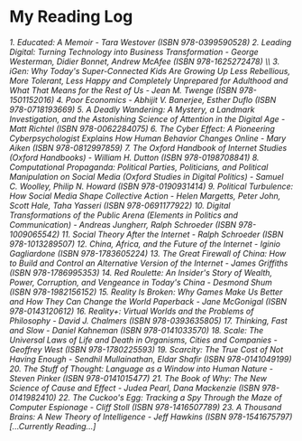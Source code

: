 # My Reading Log

<h6>
1. Educated: A Memoir - Tara Westover (ISBN 978-0399590528)
2. Leading Digital: Turning Technology into Business Transformation -  George Westerman, Didier Bonnet, Andrew McAfee (ISBN 978-1625272478) \\
3. iGen: Why Today's Super-Connected Kids Are Growing Up Less Rebellious, More Tolerant, Less Happy and Completely Unprepared for Adulthood and What That Means for the Rest of Us - Jean M. Twenge (ISBN 978-1501152016)
4. Poor Economics - Abhijit V. Banerjee, Esther Duflo (ISBN 978-0718193669)
5. A Deadly Wandering: A Mystery, a Landmark Investigation, and the Astonishing Science of Attention in the Digital Age - Matt Richtel (ISBN 978-0062284075)
6. The Cyber Effect: A Pioneering Cyberpsychologist Explains How Human Behavior Changes Online - Mary Aiken (ISBN 978-0812997859)
7. The Oxford Handbook of Internet Studies (Oxford Handbooks) - William H. Dutton (ISBN 978-0198708841)
8. Computational Propaganda: Political Parties, Politicians, and Political Manipulation on Social Media (Oxford Studies in Digital Politics) - Samuel C. Woolley, Philip N. Howard (ISBN 978-0190931414)
9. Political Turbulence: How Social Media Shape Collective Action -  Helen Margetts, Peter John, Scott Hale, Taha Yasseri (ISBN 978-0691177922)
10. Digital Transformations of the Public Arena (Elements in Politics and Communication) - Andreas Jungherr, Ralph Schroeder (ISBN 978-1009065542)
11. Social Theory After the Internet - Ralph Schroeder (ISBN 978-1013289507)
12. China, Africa, and the Future of the Internet - Iginio Gagliardone (ISBN 978-1783605224)
13. The Great Firewall of China: How to Build and Control an Alternative Version of the Internet - James Griffiths (ISBN 978-1786995353)
14. Red Roulette: An Insider's Story of Wealth, Power, Corruption, and Vengeance in Today's China - Desmond Shum (ISBN 978-1982156152)
15. Reality Is Broken: Why Games Make Us Better and How They Can Change the World Paperback - Jane McGonigal (ISBN 978-0143120612)
16. Reality+: Virtual Worlds and the Problems of Philosophy - David J. Chalmers (ISBN 978-0393635805)
17. Thinking, Fast and Slow - Daniel Kahneman (ISBN 978-0141033570)
18. Scale: The Universal Laws of Life and Death in Organisms, Cities and Companies - Geoffrey West (ISBN 978-1780225593)
19. Scarcity: The True Cost of Not Having Enough - Sendhil Mullainathan, Eldar Shafir (ISBN 978-0141049199)
20. The Stuff of Thought: Language as a Window into Human Nature - Steven Pinker (ISBN 978-0141015477)
21. The Book of Why: The New Science of Cause and Effect - Judea Pearl, Dana Mackenzie (ISBN 978-0141982410)
22. The Cuckoo's Egg: Tracking a Spy Through the Maze of Computer Espionage - Cliff Stoll (ISBN 978-1416507789)
23. A Thousand Brains: A New Theory of Intelligence - Jeff Hawkins (ISBN 978-1541675797) [...Currently Reading...]
</h6>
